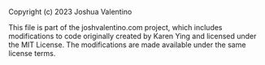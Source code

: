 Copyright (c) 2023 Joshua Valentino

This file is part of the joshvalentino.com project, which includes modifications to code originally created by
Karen Ying and licensed under the MIT License. The modifications are made available
under the same license terms.
